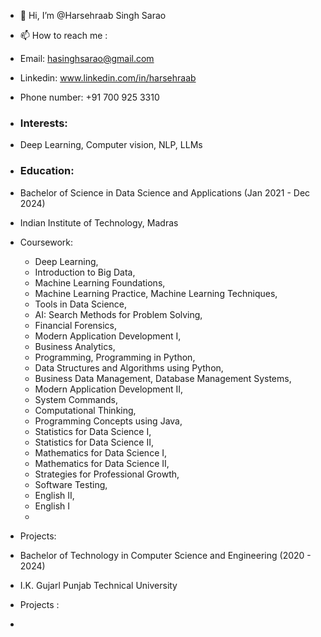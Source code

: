- 👋 Hi, I’m @Harsehraab Singh Sarao
- 📫 How to reach me :
-   Email: hasinghsarao@gmail.com
-   Linkedin: www.linkedin.com/in/harsehraab
-   Phone number: +91 700 925 3310

-   ### Interests: 
-   Deep Learning, Computer vision, NLP, LLMs

-   ### Education:
-   Bachelor of Science in Data Science and Applications (Jan 2021 - Dec 2024)
-   Indian Institute of Technology, Madras
  
- Coursework:
    
  - Deep Learning,
  - Introduction to Big Data,
  - Machine Learning Foundations,
  - Machine Learning Practice, Machine Learning Techniques,
  - Tools in Data Science,
  - AI: Search Methods for Problem Solving,
  - Financial Forensics,
  - Modern Application Development I,
  - Business Analytics,
  - Programming, Programming in Python,
  - Data Structures and Algorithms using Python,
  - Business Data Management, Database Management Systems,
  - Modern Application Development II,
  - System Commands,
  - Computational Thinking,
  - Programming Concepts using Java,
  - Statistics for Data Science I,
  - Statistics for Data Science II,
  - Mathematics for Data Science I,
  - Mathematics for Data Science II,
  - Strategies for Professional Growth,
  - Software Testing,
  - English II,
  - English I
  - 
-   Projects:

- Bachelor of Technology in Computer Science and Engineering (2020 - 2024)
- I.K. Gujarl Punjab Technical University
- Projects :
-  
<!---
Harsehraab/Harsehraab is a ✨ special ✨ repository because its `README.md` (this file) appears on your GitHub profile.
You can click the Preview link to take a look at your changes.
--->
